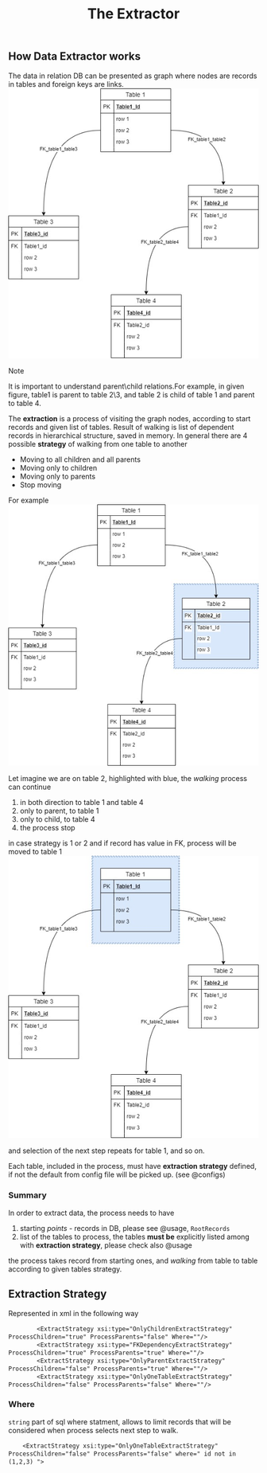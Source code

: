 ﻿---
uid: extractor
title: The Extractor
---

## How Data Extractor works
The data in relation DB can be presented as graph where nodes are records in tables and foreign keys are links. 
![Fig1](../images/fig1.jpg)

> [!NOTE]
> It is important to understand parent\child relations.For example, in given figure, table1 is parent to table 2\3, and table 2 is child of table 1 and parent to table 4.

The **extraction** is a process of visiting the graph nodes, according to start records and given list of tables. Result of walking is list of dependent records in hierarchical structure, saved in memory. In general there are 4 possible **strategy** of walking from one table to another
- Moving to all children and all parents 
- Moving only to children 
- Moving only to parents
- Stop moving

For example 
![Fig2](../images/fig2.jpg)

Let imagine we are on table 2, highlighted with blue, the *walking* process can continue 
1. in both direction to table 1 and table 4 
2. only to parent, to table 1
3. only to child, to table 4
4. the process stop

in case strategy is 1 or 2 and if record has value in FK, process will be moved to table 1
![Fig3](../images/fig3.jpg)

and selection of the next step repeats for table 1, and so on.

Each table, included in the process, must have **extraction strategy** defined, if not the default from config file will be picked up. (see @configs)

### Summary
In order to extract data, the process needs to have 
1. starting *points* - records in DB, please see @usage, `RootRecords`
2. list of the tables to process, the tables **must be** explicitly listed among with **extraction strategy**, please check also @usage

the process takes record from starting ones, and *walking* from table to table according to given tables strategy.

## Extraction Strategy
Represented in xml in the following way 
```
        <ExtractStrategy xsi:type="OnlyChildrenExtractStrategy" ProcessChildren="true" ProcessParents="false" Where=""/>
        <ExtractStrategy xsi:type="FKDependencyExtractStrategy" ProcessChildren="true" ProcessParents="true" Where=""/>
        <ExtractStrategy xsi:type="OnlyParentExtractStrategy" ProcessChildren="false" ProcessParents="true" Where=""/>
        <ExtractStrategy xsi:type="OnlyOneTableExtractStrategy" ProcessChildren="false" ProcessParents="false" Where=""/>
```
### Where
`string` part of sql where statment, allows to limit records that will be considered when process selects next step to walk.  
```
    <ExtractStrategy xsi:type="OnlyOneTableExtractStrategy" ProcessChildren="false" ProcessParents="false" where=" id not in (1,2,3) ">
```